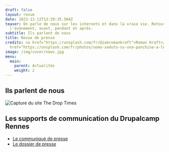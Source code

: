 ```yaml
---
draft: false
layout: revue
date: 2023-12-12T13:29:35.504Z
teaser: On parle de nous sur les internets et dans la vraie vie. Retour sur
  l'évènement, avant, pendant et après.
subtitle: Ils parlent de nous
title: Revue de presse
credits: <a href="https://unsplash.com/fr/@iamromankraft">Roman Kraft</a> on <a
  href="https://unsplash.com/fr/photos/uomo-seduto-su-una-panchina-a-leggere-il-giornale-_Zua2hyvTBk">Unsplash</a>
image: /img/cover/news.jpg
menu:
  main:
    parent: Actualités
    weight: 2
---
```

## Ils parlent de nous

![Capture du site The Drop Times](img/droptime.png "Annonce du Drupalcamp sur The Drop Times")

## Les supports de communication du Drupalcamp Rennes

* [Le communiqué de presse](https://docs.google.com/document/d/1v_3Kk9D2bqRlC22f8V8SU9MAjRFHhjF3H5PC6owvhwo/edit?usp=sharing)
* [Le dossier de presse](https://docs.google.com/document/d/1WAHoSAuQ4tpWJIqI0pX5N-TYmJZgnByv4s1S40-BUZI/edit?usp=sharing)
